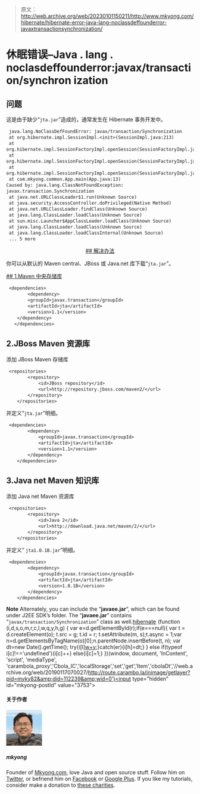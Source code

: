 > 原文：<http://web.archive.org/web/20230101150211/http://www.mkyong.com/hibernate/hibernate-error-java-lang-noclassdeffounderror-javaxtransactionsynchronization/>

# 休眠错误–Java . lang . noclasdeffounderror:javax/transaction/synchron ization

## 问题

这是由于缺少“`jta.jar`”造成的，通常发生在 Hibernate 事务开发中。

```
 java.lang.NoClassDefFoundError: javax/transaction/Synchronization
 at org.hibernate.impl.SessionImpl.<init>(SessionImpl.java:213)
 at org.hibernate.impl.SessionFactoryImpl.openSession(SessionFactoryImpl.java:473)
 at org.hibernate.impl.SessionFactoryImpl.openSession(SessionFactoryImpl.java:497)
 at org.hibernate.impl.SessionFactoryImpl.openSession(SessionFactoryImpl.java:505)
 at com.mkyong.common.App.main(App.java:13)
Caused by: java.lang.ClassNotFoundException: javax.transaction.Synchronization
 at java.net.URLClassLoader$1.run(Unknown Source)
 at java.security.AccessController.doPrivileged(Native Method)
 at java.net.URLClassLoader.findClass(Unknown Source)
 at java.lang.ClassLoader.loadClass(Unknown Source)
 at sun.misc.Launcher$AppClassLoader.loadClass(Unknown Source)
 at java.lang.ClassLoader.loadClass(Unknown Source)
 at java.lang.ClassLoader.loadClassInternal(Unknown Source)
 ... 5 more 
```

 <ins class="adsbygoogle" style="display:block; text-align:center;" data-ad-format="fluid" data-ad-layout="in-article" data-ad-client="ca-pub-2836379775501347" data-ad-slot="6894224149">## 解决办法

你可以从默认的 Maven central、JBoss 或 Java.net 库下载“`jta.jar`”。

 <ins class="adsbygoogle" style="display:block" data-ad-client="ca-pub-2836379775501347" data-ad-slot="8821506761" data-ad-format="auto" data-ad-region="mkyongregion">## 1.Maven 中央存储库

```
 <dependencies>
        <dependency>
		<groupId>javax.transaction</groupId>
		<artifactId>jta</artifactId>
		<version>1.1</version>
	</dependency>
   </dependencies> 
```

## 2.JBoss Maven 资源库

添加 JBoss Maven 存储库

```
 <repositories>
		<repository>
			<id>JBoss repository</id>
			<url>http://repository.jboss.com/maven2/</url>
		</repository>
	</repositories> 
```

并定义“`jta.jar`”明细。

```
 <dependencies>
		<dependency>
			<groupId>javax.transaction</groupId>
			<artifactId>jta</artifactId>
			<version>1.1</version>
		</dependency>
	</dependencies> 
```

## 3.Java net Maven 知识库

添加 Java net Maven 资源库

```
 <repositories>
		<repository>
			<id>Java 2</id>
			<url>http://download.java.net/maven/2/</url>
		</repository>
	</repositories> 
```

并定义“ `jta1.0.1B.jar`”明细。

```
 <dependencies>
		<dependency>
			<groupId>javax.transaction</groupId>
			<artifactId>jta</artifactId>
			<version>1.0.1B</version>
		</dependency>
	</dependencies> 
```

**Note**
Alternately, you can include the “**javaee.jar**“, which can be found under J2EE SDK’s folder. The “**javaee.jar**” contains “`javax/transaction/Synchronization`” class as well.[hibernate](http://web.archive.org/web/20190117070027/http://www.mkyong.com/tag/hibernate/)</ins></ins>![](img/407c51e7f17fd58e3dae1da0889e8677.png) (function (i,d,s,o,m,r,c,l,w,q,y,h,g) { var e=d.getElementById(r);if(e===null){ var t = d.createElement(o); t.src = g; t.id = r; t.setAttribute(m, s);t.async = 1;var n=d.getElementsByTagName(o)[0];n.parentNode.insertBefore(t, n); var dt=new Date().getTime(); try{i[l][w+y](h,i[l][q+y](h)+'&amp;'+dt);}catch(er){i[h]=dt;} } else if(typeof i[c]!=='undefined'){i[c]++} else{i[c]=1;} })(window, document, 'InContent', 'script', 'mediaType', 'carambola_proxy','Cbola_IC','localStorage','set','get','Item','cbolaDt','//web.archive.org/web/20190117070027/http://route.carambo.la/inimage/getlayer?pid=myky82&amp;did=112239&amp;wid=0')<input type="hidden" id="mkyong-postId" value="3753">

#### 关于作者

![author image](img/228a1d4423f7a280edf4fb1e8274f9eb.png)

##### mkyong

Founder of [Mkyong.com](http://web.archive.org/web/20190117070027/http://mkyong.com/), love Java and open source stuff. Follow him on [Twitter](http://web.archive.org/web/20190117070027/https://twitter.com/mkyong), or befriend him on [Facebook](http://web.archive.org/web/20190117070027/http://www.facebook.com/java.tutorial) or [Google Plus](http://web.archive.org/web/20190117070027/https://plus.google.com/110948163568945735692?rel=author). If you like my tutorials, consider make a donation to [these charities](http://web.archive.org/web/20190117070027/http://www.mkyong.com/blog/donate-to-charity/).